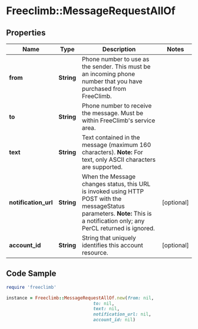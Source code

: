 # Freeclimb::MessageRequestAllOf

## Properties

Name | Type | Description | Notes
------------ | ------------- | ------------- | -------------
**from** | **String** | Phone number to use as the sender. This must be an incoming phone number that you have purchased from FreeClimb. | 
**to** | **String** | Phone number to receive the message. Must be within FreeClimb&#39;s service area. | 
**text** | **String** | Text contained in the message (maximum 160 characters).   **Note:** For text, only ASCII characters are supported. | 
**notification_url** | **String** | When the Message changes status, this URL is invoked using HTTP POST with the messageStatus parameters.  **Note:** This is a notification only; any PerCL returned is ignored. | [optional] 
**account_id** | **String** | String that uniquely identifies this account resource. | [optional] 

## Code Sample

```ruby
require 'freeclimb'

instance = Freeclimb::MessageRequestAllOf.new(from: nil,
                                 to: nil,
                                 text: nil,
                                 notification_url: nil,
                                 account_id: nil)
```


